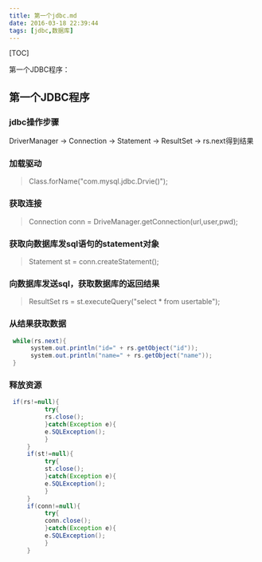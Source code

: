 ```yaml
---
title: 第一个jdbc.md
date: 2016-03-18 22:39:44
tags: [jdbc,数据库]
---
```


[TOC]

第一个JDBC程序：

<!--more-->

## 第一个JDBC程序

### jdbc操作步骤

DriverManager -> Connection -> Statement -> ResultSet -> rs.next得到结果

### 加载驱动

> Class.forName("com.mysql.jdbc.Drvie()");

### 获取连接

> Connection conn = DriveManager.getConnection(url,user,pwd);

### 获取向数据库发sql语句的statement对象

> Statement st = conn.createStatement();

### 向数据库发送sql，获取数据库的返回结果

> ResultSet rs = st.executeQuery("select * from usertable");

### 从结果获取数据

```java
 while(rs.next){
      system.out.println("id=" + rs.getObject("id"));
      system.out.println("name=" + rs.getObject("name"));
 }
```

### 释放资源

```java
 if(rs!=null){
          try{
          rs.close();
          }catch(Exception e){
          e.SQLException();
          }
     }
     if(st!=null){
          try{
          st.close();
          }catch(Exception e){
          e.SQLException();
          }
     }
     if(conn!=null){
          try{
          conn.close();
          }catch(Exception e){
          e.SQLException();
          }
     }

```
